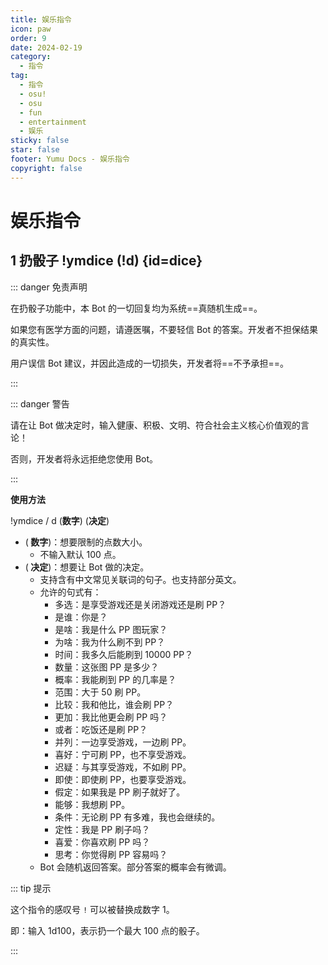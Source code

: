 ```yaml
---
title: 娱乐指令
icon: paw
order: 9
date: 2024-02-19
category:
  - 指令
tag:
  - 指令
  - osu!
  - osu
  - fun
  - entertainment
  - 娱乐
sticky: false
star: false
footer: Yumu Docs - 娱乐指令
copyright: false
---
```


# 娱乐指令

## <HopeIcon icon="dice"/> 1 扔骰子 !ymdice (!d) {id=dice}

::: danger 免责声明

在扔骰子功能中，本 Bot 的一切回复均为系统==真随机生成==。

如果您有医学方面的问题，请遵医嘱，不要轻信 Bot 的答案。开发者不担保结果的真实性。

用户误信 Bot 建议，并因此造成的一切损失，开发者将==不予承担==。

:::

::: danger 警告

请在让 Bot 做决定时，输入健康、积极、文明、符合社会主义核心价值观的言论！

否则，开发者将永远拒绝您使用 Bot。

:::

**使用方法**

!ymdice / d (**数字**) (**决定**)
- (**<HopeIcon icon="dice-six"/> 数字**)：想要限制的点数大小。
  - 不输入默认 100 点。
- (**<HopeIcon icon="person-praying"/> 决定**)：想要让 Bot 做的决定。
  - 支持含有中文常见关联词的句子。也支持部分英文。
  - 允许的句式有：
    - 多选：是享受游戏还是关闭游戏还是刷 PP？
    - 是谁：你是？
    - 是啥：我是什么 PP 图玩家？
    - 为啥：我为什么刷不到 PP？
    - 时间：我多久后能刷到 10000 PP？
    - 数量：这张图 PP 是多少？
    - 概率：我能刷到 PP 的几率是？
    - 范围：大于 50 刷 PP。
    - 比较：我和他比，谁会刷 PP？
    - 更加：我比他更会刷 PP 吗？
    - 或者：吃饭还是刷 PP？
    - 并列：一边享受游戏，一边刷 PP。
    - 喜好：宁可刷 PP，也不享受游戏。
    - 迟疑：与其享受游戏，不如刷 PP。
    - 即使：即使刷 PP，也要享受游戏。
    - 假定：如果我是 PP 刷子就好了。
    - 能够：我想刷 PP。
    - 条件：无论刷 PP 有多难，我也会继续的。
    - 定性：我是 PP 刷子吗？
    - 喜爱：你喜欢刷 PP 吗？
    - 思考：你觉得刷 PP 容易吗？
  - Bot 会随机返回答案。部分答案的概率会有微调。

::: tip 提示

这个指令的感叹号 `!` 可以被替换成数字 1。

即：输入 1d100，表示扔一个最大 100 点的骰子。

:::